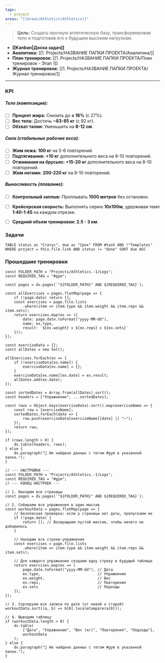 ```yaml
---
tags:
  - project
areas: "[[Areas/Athletics|Athletics]]"
---
```

> **Цель:** Создать прочную атлетическую базу, трансформировав тело и подготовив его к будущим высоким нагрузкам.

- **[[Kanban|Доска задач]]**
- **Аналитика:** [[1. Projects/НАЗВАНИЕ ПАПКИ ПРОЕКТА/Аналитика/]]
- **План тренировок:** [[1. Projects/НАЗВАНИЕ ПАПКИ ПРОЕКТА/План тренировок - Этап 1]] 
- **Журнал тренировок:** [[1. Projects/НАЗВАНИЕ ПАПКИ ПРОЕКТА/Журнал тренировок/]] 
---

### KPI

##### Тело (композиция):
- [ ] **Процент жира:** Снизить до **≤ 18%** (с 27%).
- [ ] **Вес тела:** Достичь **~83-85 кг** (с 92 кг).
- [ ] **Обхват талии:** Уменьшить на **8-12 см**.

##### Сила (стабильные рабочие веса):
- [ ] **Жим лежа:** **100 кг** на 5-6 повторений.
- [ ] **Подтягивания:** **+10 кг** дополнительного веса на 8-10 повторений.
- [ ] **Отжимания на брусьях:** **+15-20 кг** дополнительного веса на 8-10 повторений.
- [ ] **Жим ногами:** **200-220 кг** на 8-10 повторений.

##### Выносливость (плавание):
- [ ] **Контрольный заплыв:** Проплывать **1500 метров** без остановок.
- [ ] **Крейсерская скорость:** Выполнять серию **10х100м**, удерживая темп **1:40-1:45** на каждом отрезке.
- [ ] **Средний объем тренировки:** **2.5 - 3 км**.


### Задачи

```dataview
TABLE status as "Статус", due as "Срок" FROM #task AND !"Templates" WHERE project = this.file.link AND status != "done" SORT due ASC
```


### Прошедшие тренировки


```dataviewjs
const FOLDER_PATH = "Projects/Athletics.-1/Logs";
const REQUIRED_TAG = "#gym";

const pages = dv.pages(`"${FOLDER_PATH}" AND ${REQUIRED_TAG}`);

const allExercises = pages.flatMap(page => {
    if (!page.date) return [];
    const exercises = page.file.lists
        .where(item => item.type && item.weight && item.reps && item.sets);
    return exercises.map(ex => ({
        date: page.date.toFormat("yyyy-MM-dd"),
        name: ex.type,
        result: `${ex.weight} x ${ex.reps} x ${ex.sets}`
    }));
});

const exerciseData = {};
const allDates = new Set();

allExercises.forEach(ex => {
    if (!exerciseData[ex.name]) {
        exerciseData[ex.name] = {};
    }
    exerciseData[ex.name][ex.date] = ex.result;
    allDates.add(ex.date);
});

const sortedDates = Array.from(allDates).sort();
const headers = ["Упражнение", ...sortedDates];

const rows = Object.keys(exerciseData).sort().map(exerciseName => {
    const row = [exerciseName];
    sortedDates.forEach(date => {
        row.push(exerciseData[exerciseName][date] || "—");
    });
    return row;
});

if (rows.length > 0) {
    dv.table(headers, rows);
} else {
    dv.paragraph("💪 Не найдено данных с тегом #gym в указанной папке.");
}
```


```dataviewjs
// --- НАСТРОЙКИ ---
const FOLDER_PATH = "Projects/Athletics.-1/Logs";
const REQUIRED_TAG = "#gym";
// --- КОНЕЦ НАСТРОЕК ---

// 1. Находим все страницы
const pages = dv.pages(`"${FOLDER_PATH}" AND ${REQUIRED_TAG}`);

// 2. Собираем все упражнения в один массив
const workoutData = pages.flatMap(page => {
    // Безопасная проверка: если у страницы нет даты, пропускаем ее
    if (!page.date) {
        return []; // Возвращаем пустой массив, чтобы ничего не добавилось
    }

    // Находим все строки-упражнения
    const exercises = page.file.lists
        .where(item => item.type && item.weight && item.reps && item.sets);
        
    // Для каждого упражнения создаем одну строку в будущей таблице
    return exercises.map(ex => [
        page.date.toFormat("yyyy-MM-dd"), // Дата
        ex.type,                          // Упражнение
        ex.weight,                        // Вес
        ex.reps,                          // Повторения
        ex.sets                           // Подходы
    ]);
});

// 3. Сортируем все записи по дате (от новой к старой)
workoutData.sort((a, b) => b[0].localeCompare(a[0]));

// 4. Выводим таблицу
if (workoutData.length > 0) {
    dv.table(
        ["Дата", "Упражнение", "Вес (кг)", "Повторения", "Подходы"],
        workoutData
    );
} else {
    dv.paragraph("💪 Не найдено данных с тегом #gym в указанной папке.");
}

